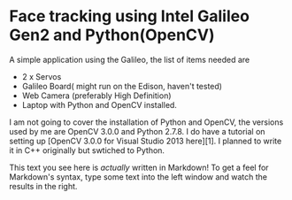 # Face tracking using Intel Galileo Gen2 and Python(OpenCV)

A simple application using the Galileo, the list of items needed are

  - 2 x Servos
  - Galileo Board( might run on the Edison, haven't tested)
  - Web Camera (preferably High Definition)
  - Laptop with Python and OpenCV installed.

I am not going to cover the installation of Python and OpenCV, the versions used by me are OpenCV 3.0.0 and Python 2.7.8. I do have a tutorial on setting up [OpenCV 3.0.0 for Visual Studio 2013 here][1]. I planned to write it in C++ originally but swtiched to Python.



This text you see here is *actually* written in Markdown! To get a feel for Markdown's syntax, type some text into the left window and watch the results in the right.


